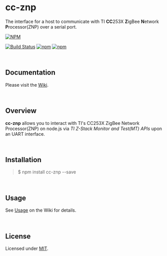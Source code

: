 cc-znp
========================

The interface for a host to communicate with TI **CC**253X **Z**igBee **N**etwork **P**rocessor(ZNP) over a serial port.

[![NPM](https://nodei.co/npm/cc-znp.png?downloads=true)](https://nodei.co/npm/cc-znp/)

[![Build Status](https://travis-ci.com/zigbeer/cc-znp.svg?branch=master)](https://travis-ci.com/zigbeer/cc-znp)
[![npm](https://img.shields.io/npm/v/cc-znp.svg?maxAge=2592000)](https://www.npmjs.com/package/cc-znp)
[![npm](https://img.shields.io/npm/l/cc-znp.svg?maxAge=2592000)](https://www.npmjs.com/package/cc-znp)

<br />

## Documentation

Please visit the [Wiki](https://github.com/zigbeer/cc-znp/wiki).

<br />

## Overview

**cc-znp** allows you to interact with TI's CC253X ZigBee Network Processor(ZNP) on node.js via *TI Z-Stack Monitor and Test(MT) APIs* upon an UART interface.

<br />

## Installation

> $ npm install cc-znp --save

<br />

## Usage

See [Usage](https://github.com/zigbeer/cc-znp/wiki#Usage) on the Wiki for details.

<br />

## License

Licensed under [MIT](https://github.com/zigbeer/cc-znp/blob/master/LICENSE).

